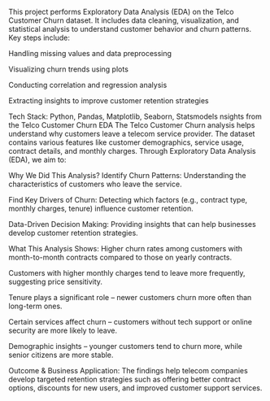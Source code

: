 This project performs Exploratory Data Analysis (EDA) on the Telco Customer Churn dataset. It includes data cleaning, visualization, and statistical analysis to understand customer behavior and churn patterns. Key steps include:

Handling missing values and data preprocessing

Visualizing churn trends using plots

Conducting correlation and regression analysis

Extracting insights to improve customer retention strategies

Tech Stack: Python, Pandas, Matplotlib, Seaborn, Statsmodels
nsights from the Telco Customer Churn EDA
The Telco Customer Churn analysis helps understand why customers leave a telecom service provider. The dataset contains various features like customer demographics, service usage, contract details, and monthly charges. Through Exploratory Data Analysis (EDA), we aim to:

Why We Did This Analysis?
Identify Churn Patterns: Understanding the characteristics of customers who leave the service.

Find Key Drivers of Churn: Detecting which factors (e.g., contract type, monthly charges, tenure) influence customer retention.

Data-Driven Decision Making: Providing insights that can help businesses develop customer retention strategies.

What This Analysis Shows:
Higher churn rates among customers with month-to-month contracts compared to those on yearly contracts.

Customers with higher monthly charges tend to leave more frequently, suggesting price sensitivity.

Tenure plays a significant role – newer customers churn more often than long-term ones.

Certain services affect churn – customers without tech support or online security are more likely to leave.

Demographic insights – younger customers tend to churn more, while senior citizens are more stable.

Outcome & Business Application:
The findings help telecom companies develop targeted retention strategies such as offering better contract options, discounts for new users, and improved customer support services.
